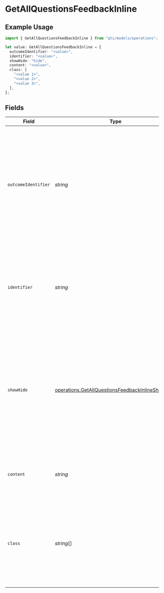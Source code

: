 # GetAllQuestionsFeedbackInline

## Example Usage

```typescript
import { GetAllQuestionsFeedbackInline } from "qti/models/operations";

let value: GetAllQuestionsFeedbackInline = {
  outcomeIdentifier: "<value>",
  identifier: "<value>",
  showHide: "hide",
  content: "<value>",
  class: [
    "<value 1>",
    "<value 2>",
    "<value 3>",
  ],
};
```

## Fields

| Field                                                                                                                                                                                    | Type                                                                                                                                                                                     | Required                                                                                                                                                                                 | Description                                                                                                                                                                              |
| ---------------------------------------------------------------------------------------------------------------------------------------------------------------------------------------- | ---------------------------------------------------------------------------------------------------------------------------------------------------------------------------------------- | ---------------------------------------------------------------------------------------------------------------------------------------------------------------------------------------- | ---------------------------------------------------------------------------------------------------------------------------------------------------------------------------------------- |
| `outcomeIdentifier`                                                                                                                                                                      | *string*                                                                                                                                                                                 | :heavy_check_mark:                                                                                                                                                                       | Identifier of the outcome variable that controls when this feedback is displayed. The feedback is shown or hidden based on the value of this outcome variable after response processing. |
| `identifier`                                                                                                                                                                             | *string*                                                                                                                                                                                 | :heavy_check_mark:                                                                                                                                                                       | Unique identifier for this specific feedback element within the assessment item. Used to reference and control this particular piece of feedback.                                        |
| `showHide`                                                                                                                                                                               | [operations.GetAllQuestionsFeedbackInlineShowHide](../../models/operations/getallquestionsfeedbackinlineshowhide.md)                                                                     | :heavy_check_mark:                                                                                                                                                                       | Determines the feedback visibility behavior. 'show' displays the feedback when the outcome variable matches the identifier, 'hide' conceals it when the outcome variable matches.        |
| `content`                                                                                                                                                                                | *string*                                                                                                                                                                                 | :heavy_check_mark:                                                                                                                                                                       | The HTML or text content to be displayed as feedback to the candidate.                                                                                                                   |
| `class`                                                                                                                                                                                  | *string*[]                                                                                                                                                                               | :heavy_check_mark:                                                                                                                                                                       | CSS class names applied to the feedback element for styling purposes. Multiple classes can be specified for flexible presentation control.                                               |
